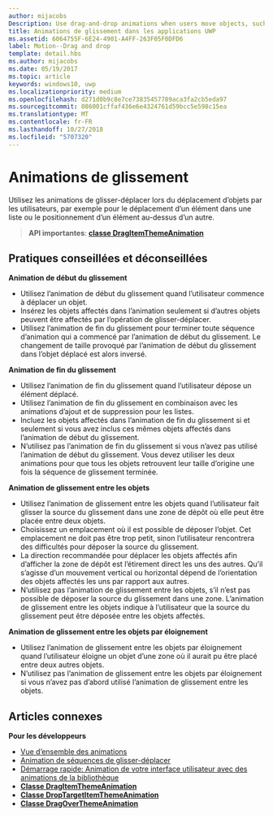 ```yaml
---
author: mijacobs
Description: Use drag-and-drop animations when users move objects, such as moving an item within a list, or dropping an item on top of another.
title: Animations de glissement dans les applications UWP
ms.assetid: 6064755F-6E24-4901-A4FF-263F05F0DFD6
label: Motion--Drag and drop
template: detail.hbs
ms.author: mijacobs
ms.date: 05/19/2017
ms.topic: article
keywords: windows10, uwp
ms.localizationpriority: medium
ms.openlocfilehash: d271d0b9c8e7ce73835457789aca3fa2cb5eda97
ms.sourcegitcommit: 086001cffaf436e6e4324761d59bcc5e598c15ea
ms.translationtype: MT
ms.contentlocale: fr-FR
ms.lasthandoff: 10/27/2018
ms.locfileid: "5707320"
---
```

# <a name="drag-animations"></a>Animations de glissement




Utilisez les animations de glisser-déplacer lors du déplacement d’objets par les utilisateurs, par exemple pour le déplacement d’un élément dans une liste ou le positionnement d’un élément au-dessus d’un autre.

> **API importantes**: [**classe DragItemThemeAnimation**](https://msdn.microsoft.com/library/windows/apps/br243174)


## <a name="dos-and-donts"></a>Pratiques conseillées et déconseillées


**Animation de début du glissement**

-   Utilisez l’animation de début du glissement quand l’utilisateur commence à déplacer un objet.
-   Insérez les objets affectés dans l’animation seulement si d’autres objets peuvent être affectés par l’opération de glisser-déplacer.
-   Utilisez l’animation de fin du glissement pour terminer toute séquence d’animation qui a commencé par l’animation de début du glissement. Le changement de taille provoqué par l’animation de début du glissement dans l’objet déplacé est alors inversé.

**Animation de fin du glissement**

-   Utilisez l’animation de fin du glissement quand l’utilisateur dépose un élément déplacé.
-   Utilisez l’animation de fin du glissement en combinaison avec les animations d’ajout et de suppression pour les listes.
-   Incluez les objets affectés dans l’animation de fin du glissement si et seulement si vous avez inclus ces mêmes objets affectés dans l’animation de début du glissement.
-   N’utilisez pas l’animation de fin du glissement si vous n’avez pas utilisé l’animation de début du glissement. Vous devez utiliser les deux animations pour que tous les objets retrouvent leur taille d’origine une fois la séquence de glissement terminée.

**Animation de glissement entre les objets**

-   Utilisez l’animation de glissement entre les objets quand l’utilisateur fait glisser la source du glissement dans une zone de dépôt où elle peut être placée entre deux objets.
-   Choisissez un emplacement où il est possible de déposer l’objet. Cet emplacement ne doit pas être trop petit, sinon l’utilisateur rencontrera des difficultés pour déposer la source du glissement.
-   La direction recommandée pour déplacer les objets affectés afin d’afficher la zone de dépôt est l’étirement direct les uns des autres. Qu’il s’agisse d’un mouvement vertical ou horizontal dépend de l’orientation des objets affectés les uns par rapport aux autres.
-   N’utilisez pas l’animation de glissement entre les objets, s’il n’est pas possible de déposer la source du glissement dans une zone. L’animation de glissement entre les objets indique à l’utilisateur que la source du glissement peut être déposée entre les objets affectés.

**Animation de glissement entre les objets par éloignement**

-   Utilisez l’animation de glissement entre les objets par éloignement quand l’utilisateur éloigne un objet d’une zone où il aurait pu être placé entre deux autres objets.
-   N’utilisez pas l’animation de glissement entre les objets par éloignement si vous n’avez pas d’abord utilisé l’animation de glissement entre les objets.


## <a name="related-articles"></a>Articles connexes

**Pour les développeurs**
* [Vue d’ensemble des animations](https://msdn.microsoft.com/library/windows/apps/mt187350)
* [Animation de séquences de glisser-déplacer](https://msdn.microsoft.com/library/windows/apps/xaml/jj649427)
* [Démarrage rapide: Animation de votre interface utilisateur avec des animations de la bibliothèque](https://msdn.microsoft.com/library/windows/apps/xaml/hh452703)
* [**Classe DragItemThemeAnimation**](https://msdn.microsoft.com/library/windows/apps/br243174)
* [**Classe DropTargetItemThemeAnimation**](https://msdn.microsoft.com/library/windows/apps/br243186)
* [**Classe DragOverThemeAnimation**](https://msdn.microsoft.com/library/windows/apps/br243180)


 




